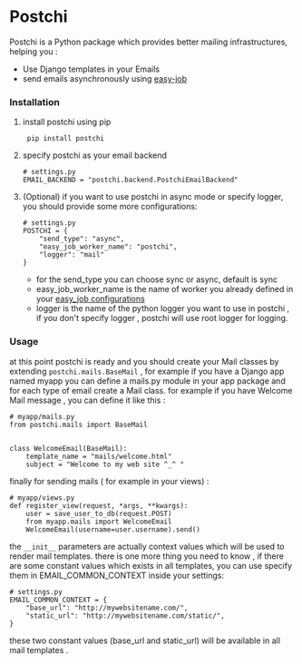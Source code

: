 # Postchi
Postchi is a Python package which provides better mailing infrastructures, helping you :

 - Use Django templates in your Emails
 -  send emails asynchronously using [easy-job](https://github.com/inb-co/easy-job)

### Installation

 1. install postchi using pip

	     pip install postchi
 2. specify postchi as your email backend

		# settings.py
		EMAIL_BACKEND = "postchi.backend.PostchiEmailBackend"

 3. (Optional) if you want to use postchi in async mode or specify logger, you should provide some more configurations:

		# settings.py
		POSTCHI = {
		    "send_type": "async",
		    "easy_job_worker_name": "postchi",
		    "logger": "mail"
		}

	 - for the send_type you can choose sync or async, default is sync
	 - easy_job_worker_name is the name of worker you already defined in your [easy_job configurations](http://easy-job.readthedocs.io/en/latest/#1-first-open-your-settings-file-and-add-the-following)
	 - logger is the name of the python logger you want to use in postchi , if you don't specify logger , postchi will use root logger for logging.

### Usage
at this point postchi is ready and you should create your Mail classes by extending `postchi.mails.BaseMail` , for example if you have a Django app named myapp you can define a mails.py module in your app package and for each type of email create a Mail class.
for example if you have Welcome Mail message , you can define it like this :
```
# myapp/mails.py
from postchi.mails import BaseMail


class WelcomeEmail(BaseMail):
    template_name = "mails/welcome.html"
    subject = "Welcome to my web site ^_^ "
```

finally for sending mails ( for example in your views) :
```
# myapp/views.py
def register_view(request, *args, **kwargs):
	user = save_user_to_db(request.POST)
	from myapp.mails import WelcomeEmail
	WelcomeEmail(username=user.username).send()
```
the `__init__` parameters are actually context values which will be used to render mail templates.
there is one more thing you need to know , if there are some constant values which exists in all templates, you can use specify them in EMAIL_COMMON_CONTEXT inside your settings:
```
# settings.py
EMAIL_COMMON_CONTEXT = {
    "base_url": "http://mywebsitename.com/",
    "static_url": "http://mywebsitename.com/static/",
}
```
these two constant values (base_url and static_url) will be available in all mail templates .

